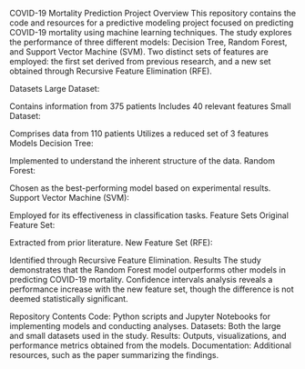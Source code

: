 COVID-19 Mortality Prediction Project
Overview
This repository contains the code and resources for a predictive modeling project focused on predicting COVID-19 mortality using machine learning techniques. The study explores the performance of three different models: Decision Tree, Random Forest, and Support Vector Machine (SVM). Two distinct sets of features are employed: the first set derived from previous research, and a new set obtained through Recursive Feature Elimination (RFE).

Datasets
Large Dataset:

Contains information from 375 patients
Includes 40 relevant features
Small Dataset:

Comprises data from 110 patients
Utilizes a reduced set of 3 features
Models
Decision Tree:

Implemented to understand the inherent structure of the data.
Random Forest:

Chosen as the best-performing model based on experimental results.
Support Vector Machine (SVM):

Employed for its effectiveness in classification tasks.
Feature Sets
Original Feature Set:

Extracted from prior literature.
New Feature Set (RFE):

Identified through Recursive Feature Elimination.
Results
The study demonstrates that the Random Forest model outperforms other models in predicting COVID-19 mortality. Confidence intervals analysis reveals a performance increase with the new feature set, though the difference is not deemed statistically significant.

Repository Contents
Code: Python scripts and Jupyter Notebooks for implementing models and conducting analyses.
Datasets: Both the large and small datasets used in the study.
Results: Outputs, visualizations, and performance metrics obtained from the models.
Documentation: Additional resources, such as the paper summarizing the findings.
